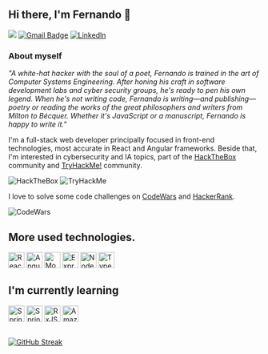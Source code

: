 ## Hi there, I'm Fernando 👋

![](https://komarev.com/ghpvc/?username=fernandoG494&style=flat&label=Profile+Views)
[![Gmail Badge](https://img.shields.io/badge/-Gmail-c14438?style=flat-square&logo=Gmail&logoColor=white&link=mailto:lfgc851@gmail.com)](mailto:lfgc851@gmail.com)
[![Linkedln](https://img.shields.io/badge/LinkedIn-0077B5?style=flat-square&logo=linkedin&logoColor=white)](https://www.linkedin.com/in/lfgc/)

### About myself

_"A white-hat hacker with the soul of a poet, Fernando is trained in the art of Computer Systems Engineering. After honing his craft in software development labs and cyber security groups, he's ready to pen his own legend. When he's not writing code, Fernando is writing—and publishing—poetry or reading the works of the great philosophers and writers from Milton to Bécquer. Whether it's JavaScript or a manuscript, Fernando is happy to write it."_

I'm a full-stack web developer principally focused in front-end technologies, most accurate in React and Angular frameworks. Beside that, I'm interested in cybersecurity and IA topics, part of the [HackTheBox](https://app.hackthebox.com/home) community and [TryHackMe!](https://tryhackme.com/dashboard) community.

<img src="https://www.hackthebox.eu/badge/image/20709" alt="HackTheBox">
<img src="https://tryhackme-badges.s3.amazonaws.com/Incuerd0.png" alt="TryHackMe">

I love to solve some code challenges on [CodeWars](https://www.codewars.com/) and [HackerRank](https://www.hackerrank.com/darkogarcia3?hr_r=1).

<img src="https://www.codewars.com/users/fernandoG494/badges/large" alt="CodeWars">

## More used technologies.

<img height="32" width="32" src="https://cdn.simpleicons.org/react/white" title="ReactJS"/> 
<img height="32" width="32" src="https://cdn.simpleicons.org/angular/white" title="AngularJS"/>
<img height="32" width="32" src="https://cdn.simpleicons.org/mongodb/white" title="MongoDB"/>
<img height="32" width="32" src="https://cdn.simpleicons.org/express/white" title="Express"/>
<img height="32" width="32" src="https://cdn.simpleicons.org/nodedotjs/white" title="Node.js"/>
<img height="32" width="32" src="https://cdn.simpleicons.org/typescript/white" title="Typescript"/>

## I'm currently learning

<img height="32" width="32" src="https://cdn.simpleicons.org/spring/white" title="Spring Framework"/>
<img height="32" width="32" src="https://cdn.simpleicons.org/springboot/white" title="Spring Boot"/>
<img height="32" width="32" src="https://cdn.simpleicons.org/reactivex/white" title="RxJS"/>
<img height="32" width="32" src="https://cdn.simpleicons.org/amazonaws/white" title="Amazon Web Services"/>

##

[![GitHub Streak](https://streak-stats.demolab.com?user=fernandoG494&theme=dark)](https://git.io/streak-stats)
